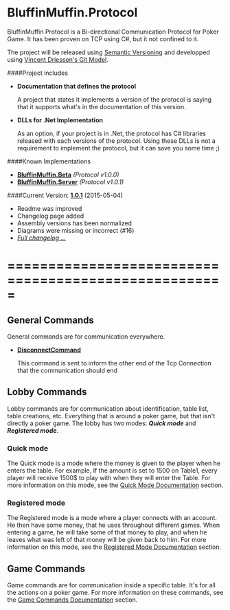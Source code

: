 # BluffinMuffin.Protocol

BluffinMuffin Protocol is a Bi-directional Communication Protocol for Poker Game. It has been proven on TCP using C#, but it not confined to it.

The project will be released using [Semantic Versioning](http://semver.org) and developped using [Vincent Driessen's Git Model](http://nvie.com/posts/a-successful-git-branching-model/).

####Project includes
 * **Documentation that defines the protocol**

   A project that states it implements a version of the protocol is saying that it supports what's in the documentation of this version.
   
 * **DLLs for .Net Implementation**

   As an option, if your project is in .Net, the protocol has C# libraries released with each versions of the protocol. Using these DLLs is not a requirement to implement the protocol, but it can save you some time ;)
    
####Known Implementations
 * **[BluffinMuffin.Beta](http://ericmas001.github.io/BluffinMuffin.Beta)** *(Protocol v1.0.0)*
 * **[BluffinMuffin.Server](http://ericmas001.github.io/BluffinMuffin.Server)** *(Protocol v1.0.1)*


####Current Version: **[1.0.1](https://github.com/Ericmas001/BluffinMuffin.Protocol/releases/tag/v1.0.1)** (2015-05-04)
 * Readme was improved
 * Changelog page added
 * Assembly versions has been normalized
 * Diagrams were missing or incorrect (#16)
 * *[Full changelog ...](https://github.com/Ericmas001/BluffinMuffin.Protocol/blob/master/CHANGELOG.md)*


=====================================================
=====================================================

## General Commands
General commands are for communication everywhere.

 * **[DisconnectCommand](https://github.com/Ericmas001/BluffinMuffin.Protocol/blob/master/Documentation/BluffinMuffin.Protocol.DisconnectCommand.md)** 

   This command is sent to inform the other end of the Tcp Connection that the communication should end

## Lobby Commands
Lobby commands are for communication about identification, table list, table creations, etc. Everything that is around a poker game, but that isn't directly a poker game.
The lobby has two modes: ***Quick mode*** and ***Registered mode***. 

### Quick mode
The Quick mode is a mode where the money is given to the player when he enters the table. For example, If the amount is set to 1500 on Table1, every player will receive 1500$ to play with when they will enter the Table.
For more information on this mode, see the [Quick Mode Documentation](https://github.com/Ericmas001/BluffinMuffin.Protocol/blob/master/Documentation/LobbyQuickMode.md) section.

### Registered mode
The Registered mode is a mode where a player connects with an account. He then have some money, that he uses throughout different games. When entering a game, he will take some of that money to play, and when he leaves what was left of that money will be given back to him.
For more information on this mode, see the [Registered Mode Documentation](https://github.com/Ericmas001/BluffinMuffin.Protocol/blob/master/Documentation/LobbyRegisteredMode.md) section.

## Game Commands
Game commands are for communication inside a specific table. It's for all the actions on a poker game.
For more information on these commands, see the [Game Commands Documentation](https://github.com/Ericmas001/BluffinMuffin.Protocol/blob/master/Documentation/Game.md) section.
